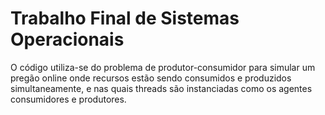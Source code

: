 # Trabalho Final de Sistemas Operacionais

O código utiliza-se do problema de produtor-consumidor para simular um pregão online onde recursos estão sendo consumidos e produzidos simultaneamente, e nas quais threads são instanciadas como os agentes consumidores e produtores.
